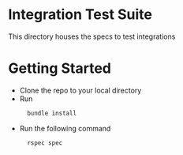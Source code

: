 # Integration Test Suite

This directory houses the specs to test integrations

# Getting Started

* Clone the repo to your local directory
* Run
  ```bash
    bundle install
  ```
* Run the following command
  ```bash
    rspec spec
  ```